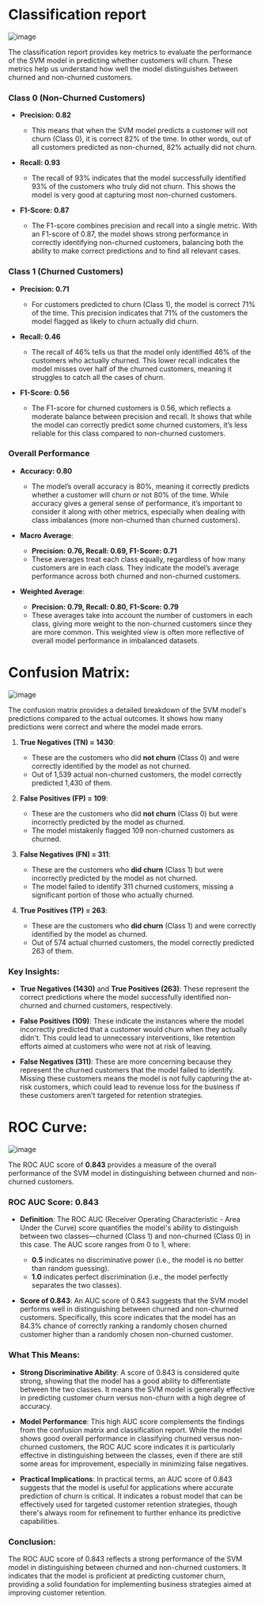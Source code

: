 # Classification report

![image](https://github.com/user-attachments/assets/270d72b6-7c60-4bed-90e5-c4c0f73a869e)

The classification report provides key metrics to evaluate the performance of the SVM model in predicting whether customers will churn. These metrics help us understand how well the model distinguishes between churned and non-churned customers.

### **Class 0 (Non-Churned Customers)**
- **Precision: 0.82**
  - This means that when the SVM model predicts a customer will not churn (Class 0), it is correct 82% of the time. In other words, out of all customers predicted as non-churned, 82% actually did not churn.
  
- **Recall: 0.93**
  - The recall of 93% indicates that the model successfully identified 93% of the customers who truly did not churn. This shows the model is very good at capturing most non-churned customers.
  
- **F1-Score: 0.87**
  - The F1-score combines precision and recall into a single metric. With an F1-score of 0.87, the model shows strong performance in correctly identifying non-churned customers, balancing both the ability to make correct predictions and to find all relevant cases.
  
### **Class 1 (Churned Customers)**
- **Precision: 0.71**
  - For customers predicted to churn (Class 1), the model is correct 71% of the time. This precision indicates that 71% of the customers the model flagged as likely to churn actually did churn.
  
- **Recall: 0.46**
  - The recall of 46% tells us that the model only identified 46% of the customers who actually churned. This lower recall indicates the model misses over half of the churned customers, meaning it struggles to catch all the cases of churn.
  
- **F1-Score: 0.56**
  - The F1-score for churned customers is 0.56, which reflects a moderate balance between precision and recall. It shows that while the model can correctly predict some churned customers, it’s less reliable for this class compared to non-churned customers.

### **Overall Performance**
- **Accuracy: 0.80**
  - The model’s overall accuracy is 80%, meaning it correctly predicts whether a customer will churn or not 80% of the time. While accuracy gives a general sense of performance, it’s important to consider it along with other metrics, especially when dealing with class imbalances (more non-churned than churned customers).
  
- **Macro Average**:
  - **Precision: 0.76, Recall: 0.69, F1-Score: 0.71**
  - These averages treat each class equally, regardless of how many customers are in each class. They indicate the model’s average performance across both churned and non-churned customers.
  
- **Weighted Average**:
  - **Precision: 0.79, Recall: 0.80, F1-Score: 0.79**
  - These averages take into account the number of customers in each class, giving more weight to the non-churned customers since they are more common. This weighted view is often more reflective of overall model performance in imbalanced datasets.

# Confusion Matrix:

![image](https://github.com/user-attachments/assets/1bdde9a4-a8fc-4aae-90a5-4b88e676e7ff)

The confusion matrix provides a detailed breakdown of the SVM model's predictions compared to the actual outcomes. It shows how many predictions were correct and where the model made errors.

1. **True Negatives (TN) = 1430**:
   - These are the customers who did **not churn** (Class 0) and were correctly identified by the model as not churned.
   - Out of 1,539 actual non-churned customers, the model correctly predicted 1,430 of them.

2. **False Positives (FP) = 109**:
   - These are the customers who did **not churn** (Class 0) but were incorrectly predicted by the model as churned.
   - The model mistakenly flagged 109 non-churned customers as churned.

3. **False Negatives (FN) = 311**:
   - These are the customers who **did churn** (Class 1) but were incorrectly predicted by the model as not churned.
   - The model failed to identify 311 churned customers, missing a significant portion of those who actually churned.

4. **True Positives (TP) = 263**:
   - These are the customers who **did churn** (Class 1) and were correctly identified by the model as churned.
   - Out of 574 actual churned customers, the model correctly predicted 263 of them.

### **Key Insights:**

- **True Negatives (1430)** and **True Positives (263)**: These represent the correct predictions where the model successfully identified non-churned and churned customers, respectively.

- **False Positives (109)**: These indicate the instances where the model incorrectly predicted that a customer would churn when they actually didn't. This could lead to unnecessary interventions, like retention efforts aimed at customers who were not at risk of leaving.

- **False Negatives (311)**: These are more concerning because they represent the churned customers that the model failed to identify. Missing these customers means the model is not fully capturing the at-risk customers, which could lead to revenue loss for the business if these customers aren't targeted for retention strategies.


# ROC Curve:

![image](https://github.com/user-attachments/assets/4f412148-1c69-491c-b0f1-3acbccd1b585)

The ROC AUC score of **0.843** provides a measure of the overall performance of the SVM model in distinguishing between churned and non-churned customers. 

### **ROC AUC Score: 0.843**

- **Definition**: The ROC AUC (Receiver Operating Characteristic - Area Under the Curve) score quantifies the model's ability to distinguish between two classes—churned (Class 1) and non-churned (Class 0) in this case. The AUC score ranges from 0 to 1, where:
  - **0.5** indicates no discriminative power (i.e., the model is no better than random guessing).
  - **1.0** indicates perfect discrimination (i.e., the model perfectly separates the two classes).

- **Score of 0.843**: An AUC score of 0.843 suggests that the SVM model performs well in distinguishing between churned and non-churned customers. Specifically, this score indicates that the model has an 84.3% chance of correctly ranking a randomly chosen churned customer higher than a randomly chosen non-churned customer.

### **What This Means:**

- **Strong Discriminative Ability**: A score of 0.843 is considered quite strong, showing that the model has a good ability to differentiate between the two classes. It means the SVM model is generally effective in predicting customer churn versus non-churn with a high degree of accuracy.

- **Model Performance**: This high AUC score complements the findings from the confusion matrix and classification report. While the model shows good overall performance in classifying churned versus non-churned customers, the ROC AUC score indicates it is particularly effective in distinguishing between the classes, even if there are still some areas for improvement, especially in minimizing false negatives.

- **Practical Implications**: In practical terms, an AUC score of 0.843 suggests that the model is useful for applications where accurate prediction of churn is critical. It indicates a robust model that can be effectively used for targeted customer retention strategies, though there's always room for refinement to further enhance its predictive capabilities.

### **Conclusion:**

The ROC AUC score of 0.843 reflects a strong performance of the SVM model in distinguishing between churned and non-churned customers. It indicates that the model is proficient at predicting customer churn, providing a solid foundation for implementing business strategies aimed at improving customer retention.
